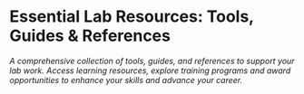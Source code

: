 # Essential Lab Resources: Tools, Guides & References

*A comprehensive collection of tools, guides, and references to support your lab work. Access learning resources, explore training programs and award opportunities to enhance your skills and advance your career.*
